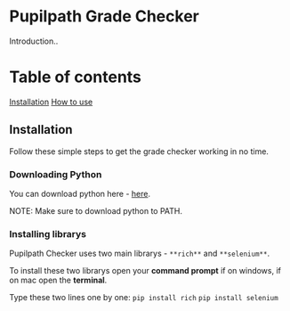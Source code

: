 # Pupilpath Grade Checker
Introduction.. 

# Table of contents
[Installation](#installation)
[How to use](#tutorial)

<a name="installation"></a>
## Installation
Follow these simple steps to get the grade checker working in no time.

### Downloading Python
You can download python here - [here](https://python.org).

NOTE: Make sure to download python to PATH.

### Installing librarys
Pupilpath Checker uses two main librarys - ``**rich**`` and ``**selenium**``.

To install these two librarys open your **command prompt** if on windows, if on mac open the **terminal**.

Type these two lines one by one:
`pip install rich`
`pip install selenium`
